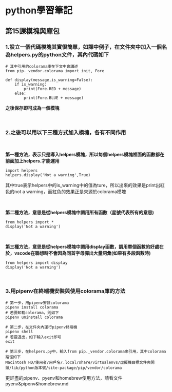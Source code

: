 # python學習筆記

## 第15課模塊與庫包

### 1.設立一個代碼模塊其實很簡單，如課中例子，在文件夾中加入一個名為helpers.py的python文件，其內代碼如下

```
# 其中引用的colorama庫在下文中會講述
from pip._vendor.colorama import init, Fore 

def display(message,is_warning=False):
    if is_warning:
        print(Fore.RED + message)
    else:
        print(Fore.BLUE + message)
```

**之後保存即可成為一個模塊**

&nbsp;

### 2.之後可以用以下三種方式加入模塊，各有不同作用

&nbsp;

**第一種方法，表示只是導入helpers模塊，所以每個helpers模塊裡面的函數都在前面加上helpers.才能運用**

```
import helpers
helpers.display('Not a warning',True)
```
其中true表示helpers中的is_warning中的值為ture，所以出來的效果是print出紅色的not a warning，而紅色的效果正是來源於colorama模塊

&nbsp;

**第二種方法，意思是從helpers模塊中調用所有函數（星號代表所有的意思)**

```
from helpers import *
display('Not a warning')
```

&nbsp;

**第三種方法，意思是從helpers模塊中調用display函數，調用單個函數的好處在於，vscode在聯想時不會因為同首字母彈出大量詞彙(如果有多段函數時)**

```
from helpers import display
display('Not a warning')
```

&nbsp;

### 3.用pipenv在終端機安裝與使用colorama庫的方法

```
# 第一步，用pipenv安裝colorama
pipenv install colorama
# 若要卸載colorama，則如下
pipenv uninstall colorama

# 第二步，在文件夾內運行pipenv終端機
pipenv shell
# 若要退出，如下輸入exit即可
exit

# 第三步，在helpers.py中，輸入from pip._vendor.colorama來引用，其中colorama路徑如下
Macintosh HD/使用者/用戶名/.local/share/virtualenvs/虛擬機目標文件夾開頭/lib/python版本號/site-package/pip/vendor/colorama
```
更詳盡的pipenv、pyenv和homebrew使用方法，請看文件pyenv&pipenv&homebrew.md